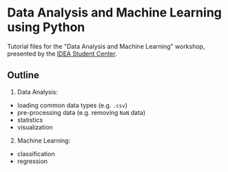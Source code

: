# Data Analysis and Machine Learning using Python
Tutorial files for the "Data Analysis and Machine Learning" workshop, presented by the [IDEA Student Center](idea.ucsd.edu).

## Outline
1) Data Analysis:
- loading common data types (e.g. ``.csv``)
- pre-processing data (e.g. removing ``NaN`` data)
- statistics
- visualization

2) Machine Learning:
- classification
- regression
